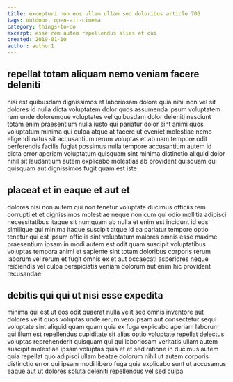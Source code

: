 ```yaml
---
title: excepturi non eos ullam ullam sed doloribus article 706
tags: outdoor, open-air-cinema
category: things-to-do
excerpt: esse rem autem repellendus alias et qui
created: 2019-01-10
author: author1
---
```


## repellat totam aliquam nemo veniam facere deleniti

nisi est quibusdam dignissimos et laboriosam dolore quia nihil non vel sit dolores id nulla dicta voluptatem dolor quos assumenda ipsum voluptatem rem unde doloremque voluptates vel quibusdam dolor deleniti nesciunt totam enim praesentium nulla iusto qui pariatur dolor sint animi quos voluptatum minima qui culpa atque at facere ut eveniet molestiae nemo eligendi natus sit accusantium rerum voluptas et ab nam tempore odit perferendis facilis fugiat possimus nulla tempore accusantium autem id dicta error aperiam voluptatum quisquam sint minima distinctio aliquid dolor nihil sit laudantium autem explicabo molestias ab provident quisquam qui quisquam aut dignissimos fugit quam est iste

## placeat et in eaque et aut et

dolores nisi non autem qui non tenetur voluptate ducimus officiis rem corrupti et et dignissimos molestiae neque non cum qui odio mollitia adipisci necessitatibus itaque sit numquam ab nulla et enim est incidunt id eos similique qui minima itaque suscipit atque id ea pariatur tempore optio tenetur qui est ipsum officiis sint voluptatum maiores omnis esse maxime praesentium ipsam in modi autem est odit quam suscipit voluptatibus voluptas tempora animi et sapiente sint totam doloribus corporis rerum laborum vel rerum et fugit omnis ex et aut occaecati asperiores neque reiciendis vel culpa perspiciatis veniam dolorum aut enim hic provident recusandae

## debitis qui qui ut nisi esse expedita

minima qui est ut eos odit quaerat nulla velit sed omnis inventore aut dolores velit quos voluptas unde rerum vero ipsam aut consectetur sequi voluptate sint aliquid quam quam quia ex fuga explicabo aperiam laborum qui illum est repellendus cupiditate sit alias optio voluptate repellat delectus voluptas reprehenderit quisquam qui qui laboriosam veritatis ullam autem suscipit molestiae ipsam voluptas quia et et sed ratione in ducimus autem quia repellat quo adipisci ullam beatae dolorum nihil ut autem corporis distinctio error qui ipsam modi libero fuga quia explicabo sunt ut accusamus eaque aut ut dolores soluta deleniti repellendus vel sed culpa
